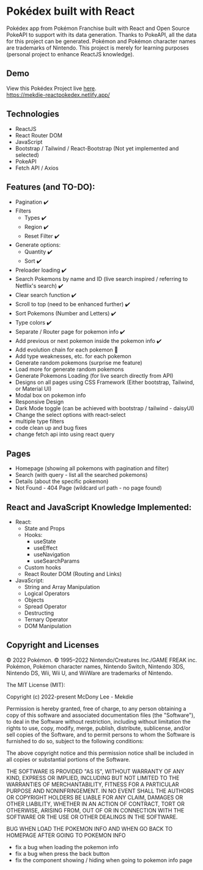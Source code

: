 # Pokédex built with React

Pokédex app from Pokémon Franchise built with React and Open Source PokeAPI to support with its data generation. Thanks to PokeAPI, all the data for this project can be generated. Pokémon and Pokémon character names are trademarks of Nintendo. This project is merely for learning purposes (personal project to enhance ReactJS knowledge).

## Demo

View this Pokédex Project live [here](https://mekdie-reactpokedex.netlify.app/).
<br>
https://mekdie-reactpokedex.netlify.app/

## Technologies

-   ReactJS
-   React Router DOM
-   JavaScript
-   Bootstrap / Tailwind / React-Bootstrap (Not yet implemented and selected)
-   PokeAPI
-   Fetch API / Axios

## Features (and TO-DO):

-   Pagination ✔️
-   Filters
    -   Types ✔️
    -   Region ✔️
    -   Reset Filter ✔️
-   Generate options:
    -   Quantity ✔️
    -   Sort ✔️
-   Preloader loading ✔️
-   Search Pokemons by name and ID (live search inspired / referring to Netflix's search) ✔️
-   Clear search function ✔️
-   Scroll to top (need to be enhanced further) ✔️
-   Sort Pokemons (Number and Letters) ✔️
-   Type colors ✔️
-   Separate / Router page for pokemon info ✔️
-   Add previous or next pokemon inside the pokemon info ✔️
-   Add evolution chain for each pokemon 🔄
-   Add type weaknesses, etc. for each pokemon
-   Generate random pokemons (surprise me feature)
-   Load more for generate random pokemons
-   Generate Pokemons Loading (for live search directly from API)
-   Designs on all pages using CSS Framework (Either bootstrap, Tailwind, or Material UI)
-   Modal box on pokemon info
-   Responsive Design
-   Dark Mode toggle (can be achieved with bootstrap / tailwind - daisyUI)
-   Change the select options with react-select
-   multiple type filters
-   code clean up and bug fixes
-   change fetch api into using react query

## Pages

-   Homepage (showing all pokemons with pagination and filter)
-   Search (with query - list all the searched pokemons)
-   Details (about the specific pokemon)
-   Not Found - 404 Page (wildcard url path - no page found)

## React and JavaScript Knowledge Implemented:

-   React:
    -   State and Props
    -   Hooks:
        -   useState
        -   useEffect
        -   useNavigation
        -   useSearchParams
    -   Custom hooks
    -   React Router DOM (Routing and Links)
-   JavaScript:
    -   String and Array Manipulation
    -   Logical Operators
    -   Objects
    -   Spread Operator
    -   Destructing
    -   Ternary Operator
    -   DOM Manipulation

## Copyright and Licenses

© 2022 Pokémon. © 1995–2022 Nintendo/Creatures Inc./GAME FREAK inc. Pokémon, Pokémon character names, Nintendo Switch, Nintendo 3DS, Nintendo DS, Wii, Wii U, and WiiWare are trademarks of Nintendo.

The MIT License (MIT):

Copyright (c) 2022-present McDony Lee - Mekdie

Permission is hereby granted, free of charge, to any person obtaining a copy
of this software and associated documentation files (the "Software"), to deal
in the Software without restriction, including without limitation the rights
to use, copy, modify, merge, publish, distribute, sublicense, and/or sell
copies of the Software, and to permit persons to whom the Software is
furnished to do so, subject to the following conditions:

The above copyright notice and this permission notice shall be included in all
copies or substantial portions of the Software.

THE SOFTWARE IS PROVIDED "AS IS", WITHOUT WARRANTY OF ANY KIND, EXPRESS OR
IMPLIED, INCLUDING BUT NOT LIMITED TO THE WARRANTIES OF MERCHANTABILITY,
FITNESS FOR A PARTICULAR PURPOSE AND NONINFRINGEMENT. IN NO EVENT SHALL THE
AUTHORS OR COPYRIGHT HOLDERS BE LIABLE FOR ANY CLAIM, DAMAGES OR OTHER
LIABILITY, WHETHER IN AN ACTION OF CONTRACT, TORT OR OTHERWISE, ARISING FROM,
OUT OF OR IN CONNECTION WITH THE SOFTWARE OR THE USE OR OTHER DEALINGS IN THE
SOFTWARE.

BUG WHEN LOAD THE POKEMON INFO AND WHEN GO BACK TO HOMEPAGE AFTER GOING TO POKEMON INFO

-   fix a bug when loading the pokemon info
-   fix a bug when press the back button
-   fix the component showing / hiding when going to pokemon info page
